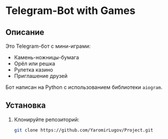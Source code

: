 # Telegram-Bot with Games

## Описание
Это Telegram-бот с мини-играми:
- Камень-ножницы-бумага
- Орёл или решка
- Рулетка казино
- Приглашение друзей

Бот написан на Python с использованием библиотеки `aiogram`.

## Установка

1. Клонируйте репозиторий:
   ```bash
   git clone https://github.com/YaromirLugov/Project.git
   

